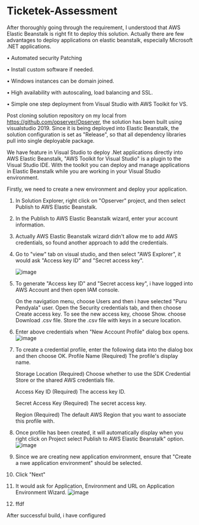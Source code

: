 # Ticketek-Assessment

After thoroughly going through the requirement, I understood that AWS Elastic Beanstalk is right fit to deploy this solution.
Actually there are few advantages to deploy applications on elastic beanstalk, especially Microsoft .NET applications.

•	Automated security Patching

•	Install custom software if needed.

•	Windows instances can be domain joined.

•	High availability with autoscaling, load balancing and SSL.

•	Simple one step deployment from Visual Studio with AWS Toolkit for VS.


Post cloning solution repository on my local from https://github.com/opserver/Opserver, the solution has been built using visualstudio 2019. Since it is being deployed into Elastic Beanstalk, the solution configuration is set as "Release", so that all dependency libraries pull into single deployable package.

We have feature in Visual Studio to deploy .Net applications directly into AWS Elastic Beanstalk, "AWS Toolkit for Visual Studio" is a plugin to the Visual Studio IDE. With the toolkit you can deploy and manage applications in Elastic Beanstalk while you are working in your Visual Studio environment.

Firstly, we need to create a new environment and deploy your application.

1. In Solution Explorer, right click on "Opserver" project, and then select Publish to AWS Elastic Beanstalk.
2. In the Publish to AWS Elastic Beanstalk wizard, enter your account information.
3. Actually AWS Elastic Beanstalk wizard didn't allow me to add AWS credentials, so found another approach to add the credentials.
4. Go to "view" tab on visual studio, and then select "AWS Explorer", it would ask "Access key ID" and "Secret access key".
    
    ![image](https://user-images.githubusercontent.com/53302261/125888117-8216a213-e943-49ac-a01f-4a0b1bd57c3b.png)

5. To generate "Access key ID" and "Secret access key", i have logged into AWS Account and then open IAM console.
    
    On the navigation menu, choose Users and then i have selected "Puru Pendyala" user.
    Open the Security credentials tab, and then choose Create access key.
    To see the new access key, choose Show.
    choose Download .csv file. Store the .csv file with keys in a secure location.
    
6. Enter above credentials when "New Account Profile" dialog box opens.
    ![image](https://user-images.githubusercontent.com/53302261/125888184-0d4bbd2d-862a-4495-8846-46ff93a7657f.png)
   
7. To create a credential profile, enter the following data into the dialog box and then choose OK.
    Profile Name
        (Required) The profile's display name.

    Storage Location
        (Required) Choose whether to use the SDK Credential Store or the shared AWS credentials file.

    Access Key ID
        (Required) The access key ID.

    Secret Access Key
        (Required) The secret access key.

    Region
        (Required) The default AWS Region that you want to associate this profile with.
        

8. Once profile has been created, it will automatically display when you right click on Project select Publish to AWS Elastic Beanstalk" option.
    ![image](https://user-images.githubusercontent.com/53302261/125889061-4b12e1c2-a9cb-4b7d-962d-de2900b83ecf.png)

9. Since we are creating new application environment, ensure that "Create a nwe application environment" should be selected.
10. Click "Next"
11. It would ask for Application, Environment and URL on Application Environment Wizard.
    ![image](https://user-images.githubusercontent.com/53302261/125889358-01f311ec-ca84-40fc-ae14-70301691557b.png)
12. ffdf


After successful build, i have configured 
